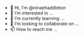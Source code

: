 - 👋 Hi, I’m @ninaehaddleton
- 👀 I’m interested in ...
- 🌱 I’m currently learning ...
- 💞️ I’m looking to collaborate on ...
- 📫 How to reach me ...

<!---
ninaehaddleton/ninaehaddleton is a ✨ special ✨ repository because its `README.md` (this file) appears on your GitHub profile.
You can click the Preview link to take a look at your changes.
--->

